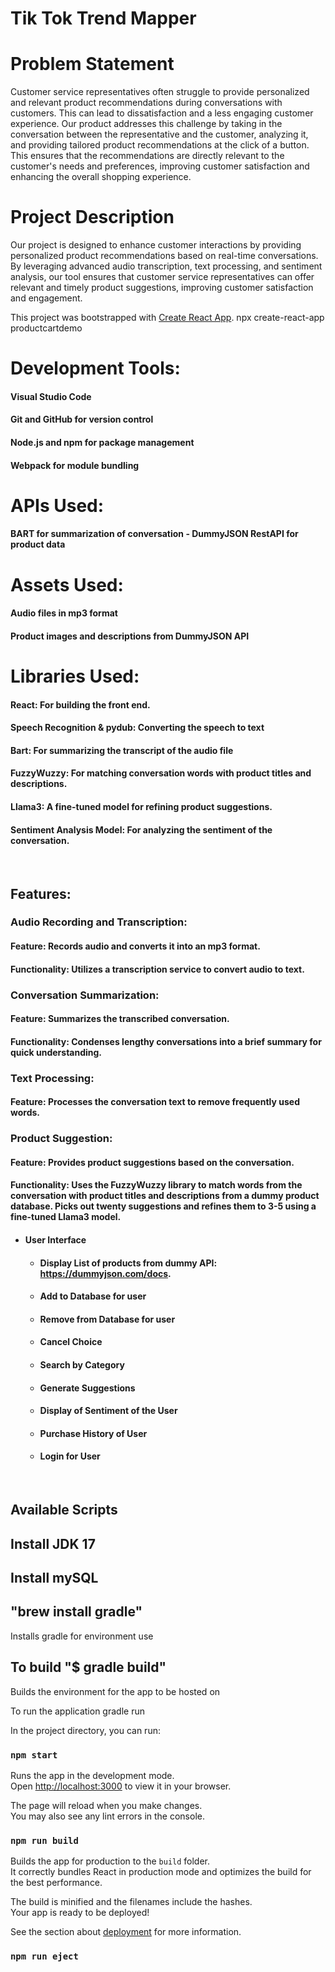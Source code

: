 

# Tik Tok Trend Mapper

# Problem Statement

Customer service representatives often struggle to provide personalized and relevant product recommendations during conversations with customers. This can lead to dissatisfaction and a less engaging customer experience. Our product addresses this challenge by taking in the conversation between the representative and the customer, analyzing it, and providing tailored product recommendations at the click of a button. This ensures that the recommendations are directly relevant to the customer's needs and preferences, improving customer satisfaction and enhancing the overall shopping experience.


# Project Description
Our project is designed to enhance customer interactions by providing personalized product recommendations based on real-time conversations. By leveraging advanced audio transcription, text processing, and sentiment analysis, our tool ensures that customer service representatives can offer relevant and timely product suggestions, improving customer satisfaction and engagement.


This project was bootstrapped with [Create React App](https://github.com/facebook/create-react-app).
npx create-react-app productcartdemo

# Development Tools:
  #### Visual Studio Code
  ####  Git and GitHub for version control
  #### Node.js and npm for package management
  ####  Webpack for module bundling

# APIs Used:
  #### BART for summarization of conversation  - DummyJSON RestAPI for product data

# Assets Used:
  #### Audio files in mp3 format
  #### Product images and descriptions from DummyJSON API

# Libraries Used:
  #### React: For building the front end.
  #### Speech Recognition & pydub: Converting the speech to text
  #### Bart: For summarizing the transcript of the audio file
  #### FuzzyWuzzy: For matching conversation words with product titles and descriptions.
  #### Llama3: A fine-tuned model for refining product suggestions.
  #### Sentiment Analysis Model: For analyzing the sentiment of the conversation.


<br/>

## Features:
### Audio Recording and Transcription: 
   #### Feature: Records audio and converts it into an mp3 format.
   #### Functionality: Utilizes a transcription service to convert audio to text.
   
### Conversation Summarization: 
   #### Feature: Summarizes the transcribed conversation.
   #### Functionality: Condenses lengthy conversations into a brief summary for quick understanding.
   
### Text Processing:
   #### Feature: Processes the conversation text to remove frequently used words.
### Product Suggestion:
   #### Feature: Provides product suggestions based on the conversation.
   #### Functionality: Uses the FuzzyWuzzy library to match words from the conversation with product titles and descriptions from a dummy product database. Picks out twenty suggestions and refines them to 3-5 using a fine-tuned Llama3 model.

- #### User Interface
  - #### Display List of products from dummy API: https://dummyjson.com/docs.
  - #### Add to Database for user
  - #### Remove from Database for user
  - #### Cancel Choice
  - #### Search by Category
  - #### Generate Suggestions
  - #### Display of Sentiment of the User
  - #### Purchase History of User
  - #### Login for User


<br/>


## Available Scripts

## Install JDK 17

## Install mySQL

## "brew install gradle"
Installs gradle for environment use

## To build "$ gradle build"
Builds the environment for the app to be hosted on

To run the application gradle run

In the project directory, you can run:

### `npm start`

Runs the app in the development mode.\
Open [http://localhost:3000](http://localhost:3000) to view it in your browser.

The page will reload when you make changes.\
You may also see any lint errors in the console.

### `npm run build`

Builds the app for production to the `build` folder.\
It correctly bundles React in production mode and optimizes the build for the best performance.

The build is minified and the filenames include the hashes.\
Your app is ready to be deployed!

See the section about [deployment](https://facebook.github.io/create-react-app/docs/deployment) for more information.

### `npm run eject`


